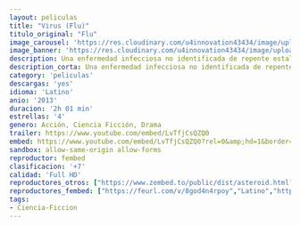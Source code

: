 ```yaml
---
layout: peliculas
title: "Virus (Flu)"
titulo_original: "Flu"
image_carousel: 'https://res.cloudinary.com/u4innovation43434/image/upload/v1584153890/virus-min_ecmhbt.jpg'
image_banner: 'https://res.cloudinary.com/u4innovation43434/image/upload/v1584153891/NO6T4XW2ZNFRBBESCXVR6RUWEA-min_ofzjqe.jpg'
description: Una enfermedad infecciosa no identificada de repente estalla, provocando una destrucción generalizada. La enfermedad infecta a sus víctimas a través de su sistema respiratorio y se tarda sólo 36 horas para que las personas infectadas mueran. Una lucha desesperada sobreviene para poder controlar la epidemia.
description_corta: Una enfermedad infecciosa no identificada de repente estalla, provocando una destrucción generalizada. La enfermedad infecta a sus víctimas a través de su sistema respiratorio y se...
category: 'peliculas'
descargas: 'yes'
idioma: 'Latino'
anio: '2013'
duracion: '2h 01 min'
estrellas: '4'
genero: Acción, Ciencia Ficción, Drama
trailer: https://www.youtube.com/embed/LvTfjCsQZQ0
embed: https://www.youtube.com/embed/LvTfjCsQZQ0?rel=0&amp;hd=1&border=0&wmode=opaque&enablejsapi=1&modestbranding=1&controls=1&showinfo=1
sandbox: allow-same-origin allow-forms
reproductor: fembed
clasificacion: '+7'
calidad: 'Full HD'
reproductores_otros: ["https://www.zembed.to/public/dist/asteroid.html?id=e2e2e055b103c4a4280c0d5534890e66&title=The%20Flu","Latino","https://mstream.press/yks43yalovhg","Latino","https://movcloud.net/embed/hg-tsE-N3ZA1","Latino"]
reproductores_fembed: ["https://feurl.com/v/8god4n4rpoy","Latino","https://feurl.com/v/-dlk5hp52lzkene","Latino"]
tags:
- Ciencia-Ficcion
---
```












